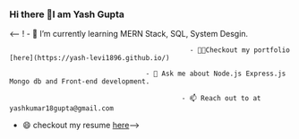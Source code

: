 ### Hi there 👋I am Yash Gupta

<-- !
                                      - 🌱 I’m currently learning MERN Stack, SQL, System Desgin.

                                                 - 👨‍💻Checkout my portfolio [here](https://yash-levi1896.github.io/) 
  
                                      - 💬 Ask me about Node.js Express.js Mongo db and Front-end development.

                                               - 📫 Reach out to at yashkumar18gupta@gmail.com

- 😄 checkout my resume [here]([https://drive.google.com/drive/my-drive](https://drive.google.com/file/d/1T89GO9-k_otAy8nOX6qP9TypbJx2fTTF/view?usp=sharing))-->

